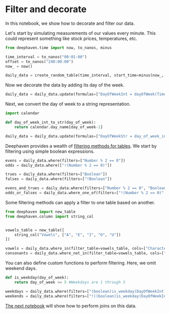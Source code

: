 # Filter and decorate

In this notebook, we show how to decorate and filter our data.

Let's start by simulating measurements of our values every minute. This could represent something like stock prices, temperatures, etc.

```python
from deephaven.time import now, to_nanos, minus

time_interval = to_nanos("00:01:00")
offset = to_nanos("240:00:00")
now_ = now()

daily_data = create_random_table(time_interval, start_time=minus(now_, offset))
```

Now we decorate the data by adding its day of the week.

```python
daily_data = daily_data.update(formulas=["DayOfWeekInt = dayOfWeek(Timestamp, TZ_NY)"])
```

Next, we convert the day of week to a string representation.

```python
import calendar

def day_of_week_int_to_str(day_of_week):
    return calendar.day_name[day_of_week-1]

daily_data = daily_data.update(formulas=["DayOfWeekStr = day_of_week_int_to_str(DayOfWeekInt)"])
```

Deephaven provides a wealth of [filtering methods for tables](https://deephaven.io/core/docs/how-to-guides/use-filters/). We start by filtering using simple boolean expressions.

```python
evens = daily_data.where(filters=["Number % 2 == 0"])
odds = daily_data.where(["!(Number % 2 == 0)"])

trues = daily_data.where(filters=["Boolean"])
falses = daily_data.where(filters=["!Boolean"])

evens_and_trues = daily_data.where(filters=["Number % 2 == 0", "Boolean"])
odds_or_falses = daily_data.where_one_of(filters=["!(Number % 2 == 0)", "!Boolean"])
```

Some filtering methods can apply a filter to one table based on another.

```python
from deephaven import new_table
from deephaven.column import string_col


vowels_table = new_table([
    string_col("Vowels", ["A", "E", "I", "O", "U"])
])

vowels = daily_data.where_in(filter_table=vowels_table, cols=["Character = Vowels"])
consonants = daily_data.where_not_in(filter_table=vowels_table, cols=["Character = Vowels"])
```

You can also define custom functions to perform filtering. Here, we omit weekend days.

```python
def is_weekday(day_of_week):
    return day_of_week <= 5 #Weekdays are 1 through 5

weekdays = daily_data.where(filters=["(boolean)is_weekday(DayOfWeekInt)"])
weekends = daily_data.where(filters=["!((boolean)is_weekday(DayOfWeekInt))"])
```

[The next notebook](A3%20Do%20time%20series%20and%20relational%20joins.md) will show how to perform joins on this data.